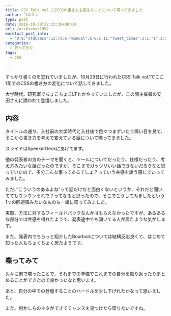 ```yaml
---
title: CSS Talk vol.1でCSSの書き方を変えたことについて喋ってきました
author: コニタン
type: post
date: 2016-10-30T22:23:30+00:00
url: /archives/1952
wordtwit_post_info:
  - 'O:8:"stdClass":13:{s:6:"manual";b:0;s:11:"tweet_times";s:1:"1";s:5:"delay";s:1:"0";s:7:"enabled";s:1:"1";s:10:"separation";i:60;s:7:"version";s:3:"3.7";s:14:"tweet_template";b:0;s:6:"status";i:4;s:6:"result";a:0:{}s:13:"tweet_counter";i:1;s:13:"tweet_log_ids";a:0:{}s:9:"hash_tags";a:0:{}s:8:"accounts";a:1:{i:0;s:6:"skd_nw";}}'
categories:
  - 行ってきた
tags:
  - CSS

---
```

すっかり書くのを忘れていましたが、10月29日に行われたCSS Talk vol.1でここ1年でのCSSの書き方の変化について話してきました。
  
大学時代、研究室でちょこちょこLTとかやっていましたが、この間主催者の安田さんに誘われて登壇しました。

## 内容

タイトルの通り、入社前の大学時代と入社後で色々つまずいたり痛い目を見て、そこから書き方を考えて変えている話について喋ってきました。

スライドはSpeekerDeckにあげてます。



他の発表者の方のテーマを聞くと、ツールについてだったり、仕様だったり、考え方みたいな話だったのですが、そこまでガッツリいい話できないだろうなと思っていたので、多分こんな事ってあるでしょ？っていう共感を誘う感じでいってみました。

ただ、&#8221;こういうのあるよね&#8221;って話だけだと面白くないというか、それだと聞いててもウンウンそれで？ってなると思ったので、そこでこうしてみましたという1つの回避策みたいなものも一緒に喋ってみました。

実際、方法に対するフィールドバックなんかはもらえなかったですが、あるあるな部分では共感を得れたようで、発表途中でも頷いてる人が居たような気がします。

また、発表内でちらっと紹介したBourbonについては結構反応良くて、はじめて知った人もちょくちょく居たようです。

## 喋ってみて

久々に前で喋ったことで、それまでの準備でこれまでの自分を振り返ったりまとめることができたので良かったなと思います。
  
あと、自分の中での登壇することのハードルを少し下げれたかなって思いました。
  
また、何かしらのネタができてチャンスを見つけたら喋りたいですね。